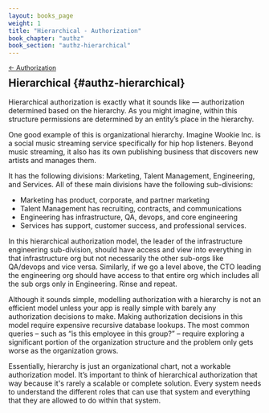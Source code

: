 ```yaml
---
layout: books_page
weight: 1
title: "Hierarchical - Authorization"
book_chapter: "authz"
book_section: "authz-hierarchical"
---
```


<div style="font-size: 0.9em; margin-bottom: -20px;"><a href="../">&larr; Authorization</a></div>

## Hierarchical {#authz-hierarchical}

Hierarchical authorization is exactly what it sounds like — authorization determined based on the hierarchy. As you might imagine, within this structure permissions are determined by an entity’s place in the hierarchy.

One good example of this is organizational hierarchy. Imagine Wookie Inc. is a social music streaming service specifically for hip hop listeners. Beyond music streaming, it also has its own publishing business that discovers new artists and manages them.

It has the following divisions: Marketing, Talent Management, Engineering, and Services. All of these main divisions have the following sub-divisions:

* Marketing has product, corporate, and partner marketing
* Talent Management has recruiting, contracts, and communications
* Engineering has infrastructure, QA, devops, and core engineering
* Services has support, customer success, and professional services.

In this hierarchical authorization model, the leader of the infrastructure engineering sub-division, should have access and view into everything in that infrastructure org but not necessarily the other sub-orgs like QA/devops and vice versa. Similarly, if we go a level above, the CTO leading the engineering org should have access to that entire org which includes all the sub orgs only in Engineering. Rinse and repeat.

Although it sounds simple, modelling authorization with a hierarchy is not an efficient model unless your app is really simple with barely any authorization decisions to make. Making authorization decisions in this model require expensive recursive database lookups. The most common queries – such as “is this employee in this group?” – require exploring a significant portion of the organization structure and the problem only gets worse as the organization grows.

Essentially, hierarchy is just an organizational chart, not a workable authorization model. It’s important to think of hierarchical authorization that way because it's rarely a scalable or complete solution. Every system needs to understand the different roles that can use that system and everything that they are allowed to do within that system.
